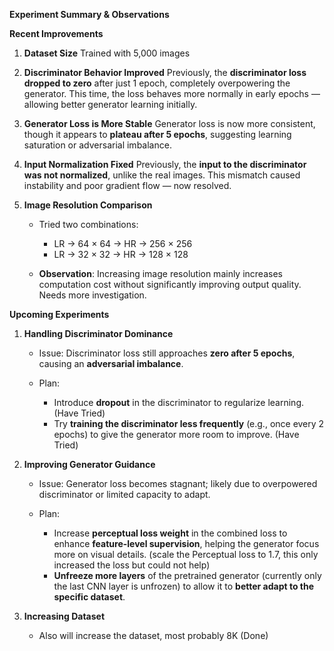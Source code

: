  **Experiment Summary & Observations**

 **Recent Improvements**

1. **Dataset Size**
   Trained with 5,000 images

2. **Discriminator Behavior Improved**
   Previously, the **discriminator loss dropped to zero** after just 1 epoch, completely overpowering the generator.
   This time, the loss behaves more normally in early epochs — allowing better generator learning initially.

3. **Generator Loss is More Stable**
   Generator loss is now more consistent, though it appears to **plateau after 5 epochs**, suggesting learning saturation or adversarial imbalance.

4. **Input Normalization Fixed**
   Previously, the **input to the discriminator was not normalized**, unlike the real images.
   This mismatch caused instability and poor gradient flow — now resolved.

5. **Image Resolution Comparison**

   * Tried two combinations:

     * LR → 64 × 64 → HR → 256 × 256
     * LR → 32 × 32 → HR → 128 × 128
   * **Observation**: Increasing image resolution mainly increases computation cost without significantly improving output quality. Needs more investigation.



 **Upcoming Experiments**

1. **Handling Discriminator Dominance**

   * Issue: Discriminator loss still approaches **zero after 5 epochs**, causing an **adversarial imbalance**.
   * Plan:

     * Introduce **dropout** in the discriminator to regularize learning.(Have Tried)
     * Try **training the discriminator less frequently** (e.g., once every 2 epochs) to give the generator more room to improve. (Have Tried)

2. **Improving Generator Guidance**

   * Issue: Generator loss becomes stagnant; likely due to overpowered discriminator or limited capacity to adapt.
   * Plan:

     * Increase **perceptual loss weight** in the combined loss to enhance **feature-level supervision**, helping the generator focus more on visual details. (scale the Perceptual loss to 1.7, this only increased the loss but could not help)
     * **Unfreeze more layers** of the pretrained generator (currently only the last CNN layer is unfrozen) to allow it to **better adapt to the specific dataset**.

3. **Increasing Dataset**
   * Also will increase the dataset, most probably 8K (Done)
